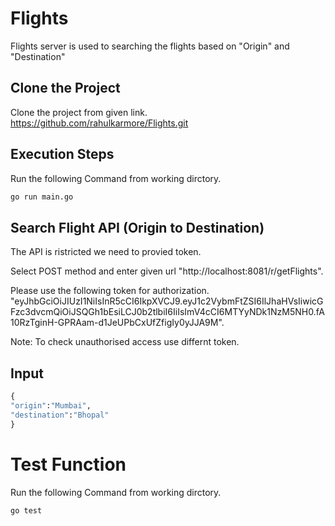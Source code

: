 # Flights
Flights server is used to searching the flights based on "Origin" and "Destination"

## Clone the Project
Clone the project from given link.
https://github.com/rahulkarmore/Flights.git

## Execution Steps

Run the following Command from working dirctory. 
```cmd
go run main.go
```

## Search Flight API (Origin to Destination)
The API is ristricted we need to provied token.

Select POST method and enter given url "http://localhost:8081/r/getFlights".

Please use the following token for authorization.
"eyJhbGciOiJIUzI1NiIsInR5cCI6IkpXVCJ9.eyJ1c2VybmFtZSI6IlJhaHVsIiwicGFzc3dvcmQiOiJSQGh1bEsiLCJ0b2tlbiI6IiIsImV4cCI6MTYyNDk1NzM5NH0.fA10RzTginH-GPRAam-d1JeUPbCxUfZfigIy0yJJA9M".

Note: To check unauthorised access use differnt token.

## Input
```cmd
{
"origin":"Mumbai",
"destination":"Bhopal"
}
```

# Test Function

Run the following Command from working dirctory. 
```cmd
go test
```



